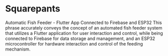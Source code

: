 # Squarepants

Automatic Fish Feeder - Flutter App Connected to Firebase and ESP32
This phrase accurately conveys the concept of an automated fish feeder system that utilizes a Flutter application for user interaction and control, while being connected to Firebase for data storage and management, and an ESP32 microcontroller for hardware interaction and control of the feeding mechanism.
